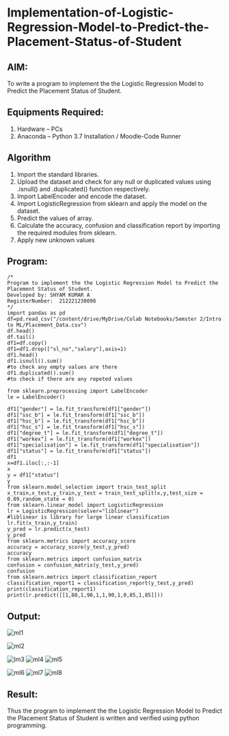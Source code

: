 # Implementation-of-Logistic-Regression-Model-to-Predict-the-Placement-Status-of-Student

## AIM:
To write a program to implement the the Logistic Regression Model to Predict the Placement Status of Student.

## Equipments Required:
1. Hardware – PCs
2. Anaconda – Python 3.7 Installation / Moodle-Code Runner

## Algorithm
1. Import the standard libraries.
2. Upload the dataset and check for any null or duplicated values using .isnull() and .duplicated() function respectively.
3. Import LabelEncoder and encode the dataset.
4. Import LogisticRegression from sklearn and apply the model on the dataset.
5. Predict the values of array.
6. Calculate the accuracy, confusion and classification report by importing the required modules from sklearn.
7. Apply new unknown values

## Program:
```
/*
Program to implement the the Logistic Regression Model to Predict the Placement Status of Student.
Developed by: SHYAM KUMAR A
RegisterNumber:  212221230098
*/
import pandas as pd
df=pd.read_csv("/content/drive/MyDrive/Colab Notebooks/Semster 2/Intro to ML/Placement_Data.csv")
df.head()
df.tail()
df1=df.copy()
df1=df1.drop(["sl_no","salary"],axis=1)
df1.head()
df1.isnull().sum()
#to check any empty values are there
df1.duplicated().sum()
#to check if there are any repeted values

from sklearn.preprocessing import LabelEncoder
le = LabelEncoder()

df1["gender"] = le.fit_transform(df1["gender"])
df1["ssc_b"] = le.fit_transform(df1["ssc_b"])
df1["hsc_b"] = le.fit_transform(df1["hsc_b"])
df1["hsc_s"] = le.fit_transform(df1["hsc_s"])
df1["degree_t"] = le.fit_transform(df1["degree_t"])
df1["workex"] = le.fit_transform(df1["workex"])
df1["specialisation"] = le.fit_transform(df1["specialisation"])
df1["status"] = le.fit_transform(df1["status"])
df1
x=df1.iloc[:,:-1]
x
y = df1["status"]
y
from sklearn.model_selection import train_test_split
x_train,x_test,y_train,y_test = train_test_split(x,y,test_size = 0.09,random_state = 0)
from sklearn.linear_model import LogisticRegression
lr = LogisticRegression(solver="liblinear")
#liblinear is library for large linear classification
lr.fit(x_train,y_train)
y_pred = lr.predict(x_test)
y_pred
from sklearn.metrics import accuracy_score
accuracy = accuracy_score(y_test,y_pred)
accuracy
from sklearn.metrics import confusion_matrix
confusion = confusion_matrix(y_test,y_pred)
confusion
from sklearn.metrics import classification_report
classification_report1 = classification_report(y_test,y_pred)
print(classification_report1)
print(lr.predict([[1,80,1,90,1,1,90,1,0,85,1,85]]))
```

## Output:
![ml1](https://user-images.githubusercontent.com/93427182/199434788-76452b1c-18fa-4ee0-a600-8448711a919a.png)

![ml2](https://user-images.githubusercontent.com/93427182/199434803-dc7d8ff3-68f9-49da-9d63-1c2ddcf2e2e6.png)

![lm3](https://user-images.githubusercontent.com/93427182/199434830-8dacfa7b-8328-4413-954f-98712fc0702b.png)
![ml4](https://user-images.githubusercontent.com/93427182/199434857-4cbc6507-4b87-4111-b3bd-05a0c929a897.png)
![ml5](https://user-images.githubusercontent.com/93427182/199434877-2fc875cb-55ab-4eaf-9e5e-d2f5841d6886.png)

![ml6](https://user-images.githubusercontent.com/93427182/199434916-2d240ead-17c6-4304-bafb-2793d2596875.png)
![ml7](https://user-images.githubusercontent.com/93427182/199434940-d732d432-4a90-4ef4-9be0-054c9d87b42c.png)
![ml8](https://user-images.githubusercontent.com/93427182/199434965-c392c41d-ef22-40a5-9661-18e60e85c164.png)

## Result:
Thus the program to implement the the Logistic Regression Model to Predict the Placement Status of Student is written and verified using python programming.
